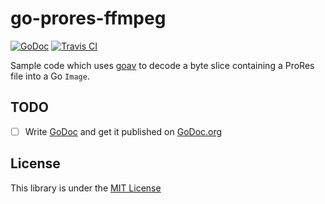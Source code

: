 # go-prores-ffmpeg

[![GoDoc](https://godoc.org/github.com/amarburg/go-prores-ffmpeg?status.svg)](https://godoc.org/github.com/amarburg/prores-ffmpeg)
[![Travis CI](https://travis-ci.org/amarburg/go-prores-ffmpeg.svg?branch=master)](https://travis-ci.org/amarburg/go-prores-ffmpeg)

Sample code which uses [goav](https://github.com/amarburg/goav) to decode a byte slice containing a ProRes file into a Go `Image`.

## TODO

- [ ] Write [GoDoc](https://blog.golang.org/godoc-documenting-go-code) and get it published on [GoDoc.org](https://godoc.org/)


## License
This library is under the [MIT License](http://opensource.org/licenses/MIT)
